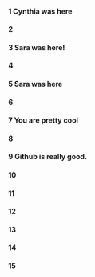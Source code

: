#### 1 Cynthia was here
#### 2
#### 3 Sara was here! 
#### 4
#### 5 Sara was here
#### 6
#### 7 You are pretty cool 
#### 8
#### 9 Github is really good.
#### 10
#### 11
#### 12
#### 13
#### 14
#### 15